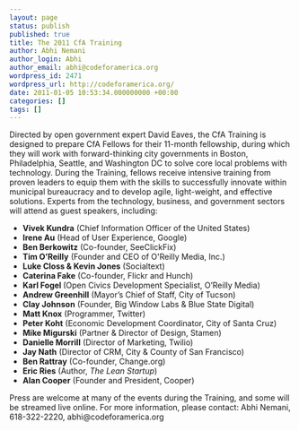 ```yaml
---
layout: page
status: publish
published: true
title: The 2011 CfA Training
author: Abhi Nemani
author_login: Abhi
author_email: abhi@codeforamerica.org
wordpress_id: 2471
wordpress_url: http://codeforamerica.org/
date: 2011-01-05 10:53:34.000000000 +00:00
categories: []
tags: []
---
```

Directed by open government expert David Eaves, the CfA Training is designed to prepare CfA Fellows for their 11-month fellowship, during which they will work with forward-thinking city governments in Boston, Philadelphia, Seattle, and Washington DC to solve core local problems with technology. During the Training, fellows receive intensive training from proven leaders to equip them with the skills to successfully innovate within municipal bureaucracy and to develop agile, light-weight, and effective solutions. Experts from the technology, business, and government sectors will attend as guest speakers, including:
<ul>
	<li><strong>Vivek Kundra</strong> (Chief Information Officer of the United States)</li>
	<li><strong>Irene Au</strong> (Head of User Experience, Google)</li>
	<li><strong>Ben Berkowitz</strong> (Co-founder, SeeClickFix)</li>
	<li><strong>Tim O’Reilly</strong> (Founder and CEO of O'Reilly Media, Inc.)</li>
	<li><strong>Luke Closs &amp; Kevin Jones</strong> (Socialtext)</li>
	<li><strong>Caterina Fake</strong> (Co-founder, Flickr and Hunch)</li>
	<li><strong>Karl Fogel </strong>(Open Civics Development Specialist, O’Reilly Media)</li>
	<li><strong>Andrew Greenhill</strong> (Mayor’s Chief of Staff, City of Tucson)</li>
	<li><strong>Clay Johnson</strong> (Founder, Big Window Labs &amp; Blue State Digital)</li>
	<li><strong>Matt Knox</strong> (Programmer, Twitter)</li>
	<li><strong>Peter Koht</strong> (Economic Development Coordinator, City of Santa Cruz)</li>
	<li><strong>Mike Migurski</strong> (Partner &amp; Director of Design, Stamen)</li>
	<li><strong>Danielle Morrill</strong> (Director of Marketing, Twilio)</li>
	<li><strong>Jay Nath</strong> (Director of CRM, City &amp; County of San Francisco)</li>
	<li><strong>Ben Rattray</strong> (Co-founder, Change.org)</li>
	<li><strong>Eric Ries</strong> (Author, <em>The Lean Startup</em>)</li>
	<li><strong>Alan Cooper</strong> (Founder and President, Cooper)</li>
</ul>
Press are welcome at many of the events during the Training, and some will be streamed live online. For more information, please contact: Abhi Nemani, 618-322-2220, abhi@codeforamerica.org<script src="http://widgets.twimg.com/j/2/widget.js"></script>
<script src="http://widgets.twimg.com/j/2/widget.js"></script>
<script>
new TWTR.Widget({
  version: 2,
  type: 'list',
  rpp: 30,
  interval: 6000,
  title: 'Updates from the Institute',
  subject: 'Code for America Team',
  width: 'auto',
  height: 300,
  theme: {
    shell: {
      background: '#5c5c5c',
      color: '#ffffff'
    },
    tweets: {
      background: '#ffffff',
      color: '#444444',
      links: '#870000'
    }
  },
  features: {
    scrollbar: true,
    loop: false,
    live: true,
    hashtags: true,
    timestamp: true,
    avatars: true,
    behavior: 'all'
  }
}).render().setList('codeforamerica', 'team').start();
</script>
